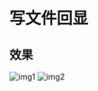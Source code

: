 # 写文件回显
## 效果
![img1](https://github.com/feihong-cs/deserizationEcho/blob/master/%E5%86%99%E6%96%87%E4%BB%B6/img/001.png?raw=true)
![img2](https://github.com/feihong-cs/deserizationEcho/blob/master/%E5%86%99%E6%96%87%E4%BB%B6/img/002.png?raw=true)
